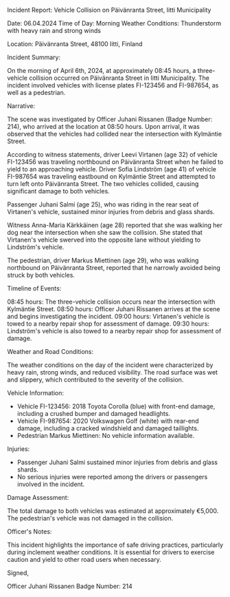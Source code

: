 Incident Report: Vehicle Collision on Päivänranta Street, Iitti Municipality

Date: 06.04.2024
Time of Day: Morning
Weather Conditions: Thunderstorm with heavy rain and strong winds

Location: Päivänranta Street, 48100 Iitti, Finland

Incident Summary:

On the morning of April 6th, 2024, at approximately 08:45 hours, a three-vehicle collision occurred on Päivänranta Street in Iitti Municipality. The incident involved vehicles with license plates FI-123456 and FI-987654, as well as a pedestrian.

Narrative:

The scene was investigated by Officer Juhani Rissanen (Badge Number: 214), who arrived at the location at 08:50 hours. Upon arrival, it was observed that the vehicles had collided near the intersection with Kylmäntie Street.

According to witness statements, driver Leevi Virtanen (age 32) of vehicle FI-123456 was traveling northbound on Päivänranta Street when he failed to yield to an approaching vehicle. Driver Sofia Lindström (age 41) of vehicle FI-987654 was traveling eastbound on Kylmäntie Street and attempted to turn left onto Päivänranta Street. The two vehicles collided, causing significant damage to both vehicles.

Passenger Juhani Salmi (age 25), who was riding in the rear seat of Virtanen's vehicle, sustained minor injuries from debris and glass shards.

Witness Anna-Maria Kärkkäinen (age 28) reported that she was walking her dog near the intersection when she saw the collision. She stated that Virtanen's vehicle swerved into the opposite lane without yielding to Lindström's vehicle.

The pedestrian, driver Markus Miettinen (age 29), who was walking northbound on Päivänranta Street, reported that he narrowly avoided being struck by both vehicles.

Timeline of Events:

08:45 hours: The three-vehicle collision occurs near the intersection with Kylmäntie Street.
08:50 hours: Officer Juhani Rissanen arrives at the scene and begins investigating the incident.
09:00 hours: Virtanen's vehicle is towed to a nearby repair shop for assessment of damage.
09:30 hours: Lindström's vehicle is also towed to a nearby repair shop for assessment of damage.

Weather and Road Conditions:

The weather conditions on the day of the incident were characterized by heavy rain, strong winds, and reduced visibility. The road surface was wet and slippery, which contributed to the severity of the collision.

Vehicle Information:

* Vehicle FI-123456: 2018 Toyota Corolla (blue) with front-end damage, including a crushed bumper and damaged headlights.
* Vehicle FI-987654: 2020 Volkswagen Golf (white) with rear-end damage, including a cracked windshield and damaged taillights.
* Pedestrian Markus Miettinen: No vehicle information available.

Injuries:

* Passenger Juhani Salmi sustained minor injuries from debris and glass shards.
* No serious injuries were reported among the drivers or passengers involved in the incident.

Damage Assessment:

The total damage to both vehicles was estimated at approximately €5,000. The pedestrian's vehicle was not damaged in the collision.

Officer's Notes:

This incident highlights the importance of safe driving practices, particularly during inclement weather conditions. It is essential for drivers to exercise caution and yield to other road users when necessary.

Signed,

Officer Juhani Rissanen
Badge Number: 214